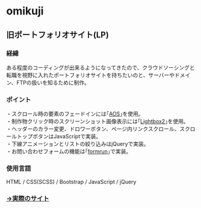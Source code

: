 # omikuji
## 旧ポートフォリオサイト(LP)
### 経緯
ある程度のコーディングが出来るようになってきたので、クラウドソーシングと転職を視野に入れたポートフォリオサイトを持ちたいのと、サーバーやドメイン、FTPの扱いを知るために制作。

### ポイント
・スクロール時の要素のフェードインには｢[AOS](https://michalsnik.github.io/aos/)｣を使用｡<br>
・制作物クリック時のスクリーンショット画像表示には｢[Lightbox2](https://cdnjs.com/libraries/lightbox2)｣を使用｡<br>
・ヘッダーのカラー変更、ドロワーボタン、ページ内リンクスクロール、スクロールトップボタンはJavaScriptで実装｡<br>
・下線アニメーションとリストの絞り込みはjQueryで実装｡<br>
・お問い合わせフォームの機能は｢[formrun](https://form.run/ja)｣で実装｡<br>

### 使用言語
HTML / CSS(SCSS) / Bootstrap / JavaScript / jQuery

### [→実際のサイト](https://totototosshii.github.io/portfoliosite-ver1/)
